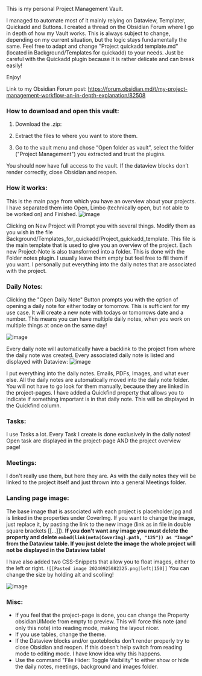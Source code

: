 This is my personal Project Management Vault. 

I managed to automate most of it mainly relying on Dataview, Templater, Quickadd and Buttons. I created a thread on the Obsidian Forum where I go in depth of how my Vault works. This is always subject to change, depending on my current situation, but the logic stays fundamentally the same. Feel free to adapt and change "Project quickadd template.md" (located in Background/Templates for quickadd) to your needs. Just be careful with the Quickadd plugin because it is rather delicate and can break easily!

Enjoy!

Link to my Obsidian Forum post: https://forum.obsidian.md/t/my-project-management-workflow-an-in-depth-explanation/82508

### How to download and open this vault:
1. Download the .zip:

2. Extract the files to where you want to store them.

3. Go to the vault menu and chose “Open folder as vault”, select the folder ("Project Management") you extracted and trust the plugins.

You should now have full access to the vault. If the dataview blocks don’t render correctly, close Obsidian and reopen.

### How it works:
This is the main page from which you have an overview about your projects. I have separated them into Open, Limbo (technically open, but not able to be worked on) and Finished. 
![image](https://github.com/user-attachments/assets/d0d9ff1a-e368-41b6-b1b7-0c29362fc034)

Clicking on New Project will Prompt you with several things. Modify them as you wish in the file Background/Templates_for_quickadd/Project_quickadd_template. This file is the main template that is used to give you an overview of the project. 
Each new Project-Note is also transformed into a folder. This is done with the Folder notes plugin. I usually leave them empty but feel free to fill them if you want. I personally put everything into the daily notes that are associated with the project. 

### Daily Notes:
Clicking the "Open Daily Note" Button prompts you with the option of opening a daily note for either today or tomorrow. This is sufficient for my use case. It will create a new note with todays or tomorrows date and a number. This means you can have multiple daily notes, when you work on multiple things at once on the same day!

![image](https://github.com/user-attachments/assets/f21839cb-5ce7-4553-b1e1-8440f8e42fc6)

Every daily note will automatically have a backlink to the project from where the daily note was created. Every associated daily note is listed and displayed with Dataview: 
![image](https://github.com/user-attachments/assets/cd25080e-7c64-4e20-9f42-310a06295bd2)

I put everything into the daily notes. Emails, PDFs, Images, and what ever else. All the daily notes are automatically moved into the daily note folder. You will not have to go look for them manually, because they are linked in the project-pages.
I have added a Quickfind property that allows you to indicate if something important is in that daily note. This will be displayed in the Quickfind column. 

### Tasks:
I use Tasks a lot. Every Task I create is done exclusively in the daily notes! Open task are displayed in the project-page AND the project overview page! 

### Meetings: 
I don't really use them, but here they are. As with the daily notes they will be linked to the project itself and just thrown into a general Meetings folder. 

### Landing page image: 
The base image that is associated with each project is placeholder.jpg and is linked in the properties under CoverImg. If you want to change the image, just replace it, by pasting the link to the new image (link as in file in double square brackets [[...]]). 
**If you don't want any image you must delete the property and delete `embed(link(meta(CoverImg).path, "125")) as "Image"` from the Dataview table. If you just delete the image the whole project will not be displayed in the Dataview table!**

I have also added two CSS-Snippets that allow you to float images, either to the left or right. `![[Pasted image 20240925082325.png|left|150]]` You can change the size by holding alt and scolling! 

![image](https://github.com/user-attachments/assets/3a402e8b-a509-40e5-ac64-d441b218363e)

### Misc:
- If you feel that the project-page is done, you can change the Property obsidianUIMode from empty to preview. This will force this note (and only this note) into reading mode, making the layout nicer. 
- If you use tables, change the theme.
- If the Dataview blocks and/or quoteblocks don't render properly try to close Obsidian and reopen. If this doesn't help switch from reading mode to editing mode. I have know idea why this happens.
- Use the command "File Hider: Toggle Visibility" to either show or hide the daily notes, meetings, background and images folder.


